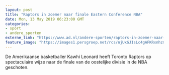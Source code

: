 ```yaml
---
layout: post
title: "Raptors in zoemer naar finale Eastern Conference NBA"
date: Mon, 13 May 2019 06:23:00 GMT
categories: 
- sport 
- andere_sporten 
externe_link: "https://www.ad.nl/andere-sporten/raptors-in-zoemer-naar-finale-eastern-conference-nba~a09c083e/"
feature_image: "https://images1.persgroep.net/rcs/njUxGJIsLc4gAFKRxnhzmES9gTo/diocontent/148185737/_fitwidth/400/?appId=21791a8992982cd8da851550a453bd7f&quality=0.7"
---
```


De Amerikaanse basketballer Kawhi Leonard heeft Toronto Raptors op spectaculaire wijze naar de finale van de oostelijke divisie in de NBA geschoten.
